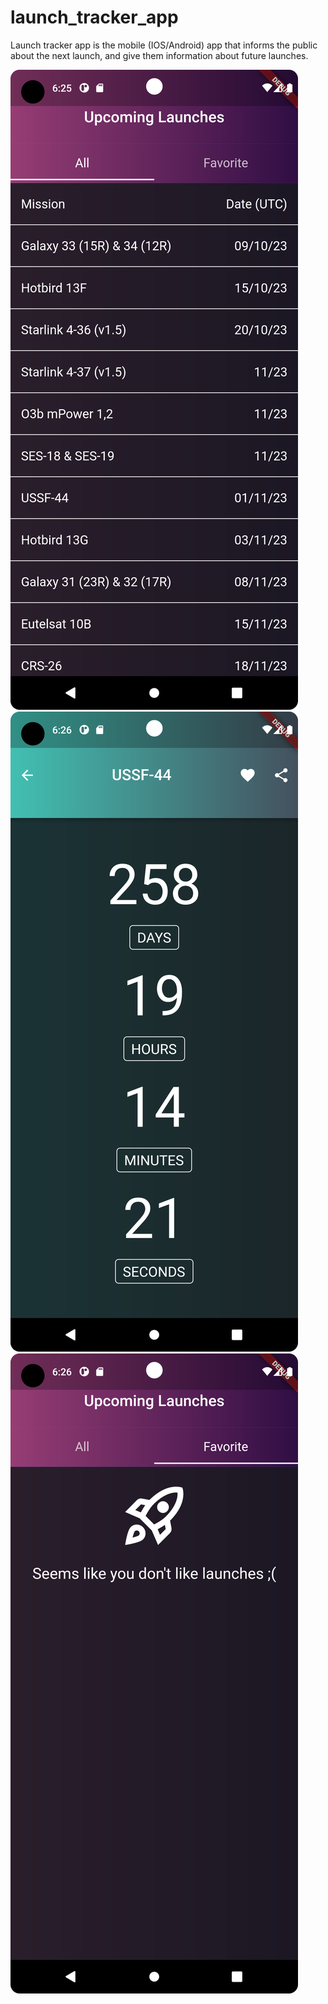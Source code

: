 # launch_tracker_app

Launch tracker app is the mobile (IOS/Android) app
that informs the public about the next launch, and 
give them information about future launches.

![My Image](screenshots/Screenshot_20230215_182516.png)
![My Image](screenshots/Screenshot_20230215_182651.png)
![My Image](screenshots/Screenshot_20230215_182623.png)
